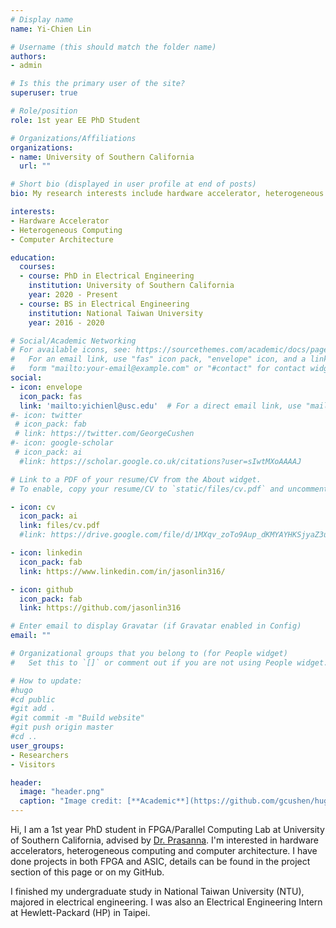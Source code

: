 ```yaml
---
# Display name
name: Yi-Chien Lin

# Username (this should match the folder name)
authors:
- admin

# Is this the primary user of the site?
superuser: true

# Role/position
role: 1st year EE PhD Student 

# Organizations/Affiliations
organizations:
- name: University of Southern California
  url: ""

# Short bio (displayed in user profile at end of posts)
bio: My research interests include hardware accelerator, heterogeneous computing and computer architecture.

interests:
- Hardware Accelerator
- Heterogeneous Computing
- Computer Architecture

education:
  courses:
  - course: PhD in Electrical Engineering
    institution: University of Southern California
    year: 2020 - Present
  - course: BS in Electrical Engineering
    institution: National Taiwan University
    year: 2016 - 2020

# Social/Academic Networking
# For available icons, see: https://sourcethemes.com/academic/docs/page-builder/#icons
#   For an email link, use "fas" icon pack, "envelope" icon, and a link in the
#   form "mailto:your-email@example.com" or "#contact" for contact widget.
social:
- icon: envelope
  icon_pack: fas
  link: 'mailto:yichienl@usc.edu'  # For a direct email link, use "mailto:test@example.org".
#- icon: twitter
 # icon_pack: fab
 # link: https://twitter.com/GeorgeCushen
#- icon: google-scholar
 # icon_pack: ai
  #link: https://scholar.google.co.uk/citations?user=sIwtMXoAAAAJ

# Link to a PDF of your resume/CV from the About widget.
# To enable, copy your resume/CV to `static/files/cv.pdf` and uncomment the lines below.

- icon: cv
  icon_pack: ai
  link: files/cv.pdf
  #link: https://drive.google.com/file/d/1MXqv_zoTo9Aup_dKMYAYHKSjyaZ3uaAN/view?usp=sharing

- icon: linkedin
  icon_pack: fab
  link: https://www.linkedin.com/in/jasonlin316/

- icon: github
  icon_pack: fab
  link: https://github.com/jasonlin316

# Enter email to display Gravatar (if Gravatar enabled in Config)
email: ""

# Organizational groups that you belong to (for People widget)
#   Set this to `[]` or comment out if you are not using People widget.

# How to update:
#hugo
#cd public
#git add .
#git commit -m "Build website"
#git push origin master
#cd ..
user_groups:
- Researchers
- Visitors

header:
  image: "header.png"
  caption: "Image credit: [**Academic**](https://github.com/gcushen/hugo-academic/)"
---
```

Hi, I am a 1st year PhD student in FPGA/Parallel Computing Lab at University of Southern California, advised by [Dr. Prasanna](https://sites.usc.edu/prasanna/).
I'm interested in hardware accelerators, heterogeneous computing and computer architecture. I have done projects in both FPGA and ASIC, details can be found in the project section of this page or on my GitHub.

I finished my undergraduate study in National Taiwan University (NTU), majored in electrical engineering. I was also an Electrical Engineering Intern at Hewlett-Packard (HP) in Taipei.